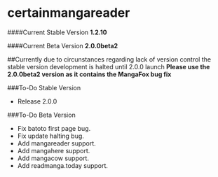 # certainmangareader

####Current Stable Version
**1.2.10**

####Current Beta Version
**2.0.0beta2**

##Currently due to circunstances regarding lack of version control the stable version development is halted until 2.0.0 launch
**Please use the 2.0.0beta2 version as it contains the MangaFox bug fix**

###To-Do Stable Version
- Release 2.0.0

###To-Do Beta Version
- Fix batoto first page bug.
- Fix update halting bug.
- Add mangareader support.
- Add mangahere support.
- Add mangacow support.
- Add readmanga.today support.